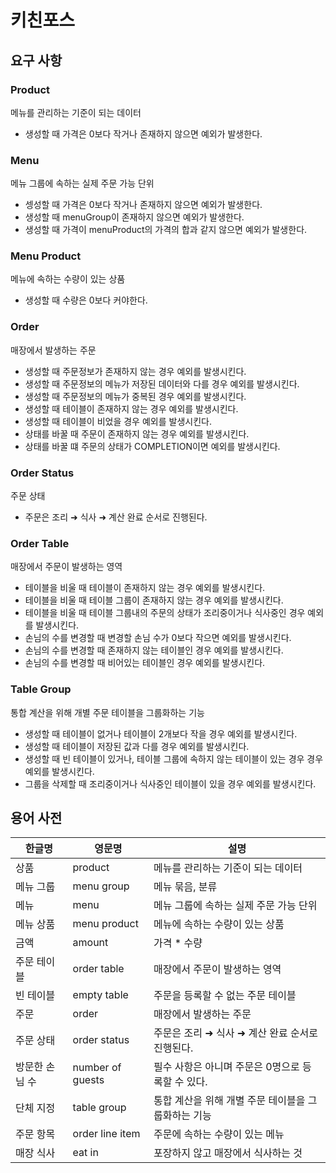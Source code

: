 # 키친포스

## 요구 사항

### Product

메뉴를 관리하는 기준이 되는 데이터

- 생성할 때 가격은 0보다 작거나 존재하지 않으면 예외가 발생한다.

### Menu

메뉴 그룹에 속하는 실제 주문 가능 단위

- 셍성할 때 가격은 0보다 작거나 존재하지 않으면 예외가 발생한다.
- 생성할 때 menuGroup이 존재하지 않으면 예외가 발생한다.
- 생성할 때 가격이 menuProduct의 가격의 합과 같지 않으면 예외가 발생한다.

### Menu Product

메뉴에 속하는 수량이 있는 상품

- 생성할 때 수량은 0보다 커야한다.

### Order

매장에서 발생하는 주문

- 생성할 때 주문정보가 존재하지 않는 경우 예외를 발생시킨다.
- 생성할 때 주문정보의 메뉴가 저장된 데이터와 다를 경우 예외를 발생시킨다.
- 생성할 때 주문정보의 메뉴가 중복된 경우 예외를 발생시킨다.
- 생성할 때 테이블이 존재하지 않는 경우 예외를 발생시킨다.
- 생성할 때 테이블이 비었을 경우 예외를 발생시킨다.
- 상태를 바꿀 때 주문이 존재하지 않는 경우 예외를 발생시킨다.
- 상태를 바꿀 떄 주문의 상태가 COMPLETION이면 예외를 발생시킨다.

### Order Status

주문 상태

- 주문은 조리 ➜ 식사 ➜ 계산 완료 순서로 진행된다.

### Order Table

매장에서 주문이 발생하는 영역

- 테이블을 비울 때 테이블이 존재하지 않는 경우 예외를 발생시킨다.
- 테이블을 비울 때 테이블 그룹이 존재하지 않는 경우 예외를 발생시킨다.
- 테이블을 비울 때 테이블 그룹내의 주문의 상태가 조리중이거나 식사중인 경우 예외를 발생시킨다.
- 손님의 수를 변경할 때 변경할 손님 수가 0보다 작으면 예외를 발생시킨다.
- 손님의 수를 변경할 때 존재하지 않는 테이블인 경우 예외를 발생시킨다.
- 손님의 수를 변경할 때 비어있는 테이블인 경우 예외를 발생시킨다.

### Table Group

통합 계산을 위해 개별 주문 테이블을 그룹화하는 기능

- 생성할 때 테이블이 없거나 테이블이 2개보다 작을 경우 예외를 발생시킨다.
- 생성할 때 테이블이 저장된 값과 다를 경우 예외를 발생시킨다.
- 생성할 때 빈 테이블이 있거나, 테이블 그룹에 속하지 않는 테이블이 있는 경우 경우 예외를 발생시킨다.
- 그룹을 삭제할 때 조리중이거나 식사중인 테이블이 있을 경우 예외를 발생시킨다.

## 용어 사전

| 한글명 | 영문명 | 설명 |
| --- | --- | --- |
| 상품 | product | 메뉴를 관리하는 기준이 되는 데이터 |
| 메뉴 그룹 | menu group | 메뉴 묶음, 분류 |
| 메뉴 | menu | 메뉴 그룹에 속하는 실제 주문 가능 단위 |
| 메뉴 상품 | menu product | 메뉴에 속하는 수량이 있는 상품 |
| 금액 | amount | 가격 * 수량 |
| 주문 테이블 | order table | 매장에서 주문이 발생하는 영역 |
| 빈 테이블 | empty table | 주문을 등록할 수 없는 주문 테이블 |
| 주문 | order | 매장에서 발생하는 주문 |
| 주문 상태 | order status | 주문은 조리 ➜ 식사 ➜ 계산 완료 순서로 진행된다. |
| 방문한 손님 수 | number of guests | 필수 사항은 아니며 주문은 0명으로 등록할 수 있다. |
| 단체 지정 | table group | 통합 계산을 위해 개별 주문 테이블을 그룹화하는 기능 |
| 주문 항목 | order line item | 주문에 속하는 수량이 있는 메뉴 |
| 매장 식사 | eat in | 포장하지 않고 매장에서 식사하는 것 |
